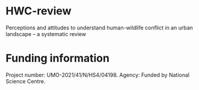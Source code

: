# HWC-review
Perceptions and attitudes to understand human-wildlife conflict in an urban landscape – a systematic review

# Funding information
Project number: UMO-2021/41/N/HS4/04198.
Agency: Funded by National Science Centre.
